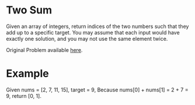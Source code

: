 # Two Sum
Given an array of integers, return indices of the two numbers such that they add up to a specific target.
You may assume that each input would have exactly one solution, and you may not use the same element twice.  

Original Problem available [here](https://leetcode.com/problems/two-sum/).
# Example
Given nums = [2, 7, 11, 15], target = 9,
Because nums[0] + nums[1] = 2 + 7 = 9,
return [0, 1].
